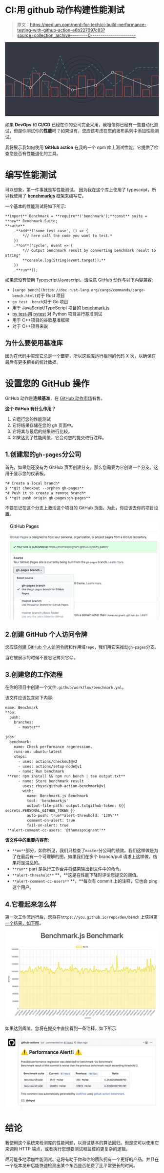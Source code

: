 # CI:用 github 动作构建性能测试

> 原文：<https://medium.com/nerd-for-tech/ci-build-performance-testing-with-github-action-e6b227097c83?source=collection_archive---------0----------------------->

![](img/06fe5eb2fb141f2185d36e678d341481.png)

如果 **DevOps** 和 **CI/CD** 已经在你的公司完全采用，我相信你已经有一些自动化测试，但是你测试你的**性能**吗？如果没有，您应该考虑在您的发布系列中添加性能测试。

我将展示我如何使用 **GitHub action** 在我的一个 npm 库上测试性能。它提供了检查您是否有性能退化的工具。

# 编写性能测试

可以想象，第一件事就是写性能测试。
因为我在这个库上使用了 typescript，所以我使用了 [**benchmarkjs**](https://benchmarkjs.com/) 框架来编写它。

一个基本的性能测试将如下所示:

```
**import** Benchmark = **require**('benchmark');**const** suite = **new** Benchmark.Suite;
**suite**
    .**add**('some test case', () => {
        *// here call the code you want to test.*
    })
    .**on**('cycle', event => {
        *// Output benchmark result by converting benchmark result to string*
        **console.log(String(event.target));**
    })
    .**run**();
```

如果您没有使用 Typescript/Javascript，请注意 GitHub 动作与以下内容兼容:

*   `[cargo bench](https://doc.rust-lang.org/cargo/commands/cargo-bench.html)`对于 Rust 项目
*   `go test -bench`对于 Go 项目
*   用于 JavaScript/TypeScript 项目的 [benchmark.js](https://benchmarkjs.com/)
*   [py test-用](https://pypi.org/project/pytest-benchmark/) [pytest](https://pypi.org/project/pytest/) 对 Python 项目进行基准测试
*   用于 C++项目的谷歌基准框架
*   对于 C++项目来说

## 为什么要使用基准库

因为在代码中实现它总是一个噩梦，所以这些库运行相同的代码 X 次，以确保在最后有更多相关的统计数据。

# 设置您的 GitHub 操作

GitHub 动作是**连续基准**，在 [GitHub 动作市场](https://github.com/marketplace/actions/continuous-benchmark)有售。

**这个 GitHub 有什么作用？**

1.  它运行您的性能测试
2.  它将结果存储在您的 gh 页面中。
3.  它将其与最后的结果进行比较。
4.  如果达到了性能阈值，它会对您的提交进行注释。

## 1.创建您的`gh-pages`分公司

首先，如果您还没有为 GitHub 页面创建分支，那么您需要为它创建一个分支。这用于显示您的仪表板。

```
*# Create a local branch*
$ **git checkout --orphan gh-pages**
*# Push it to create a remote branch*
$ **git push origin gh-pages:gh-pages**
```

不要忘记在这个分支上激活这个项目的 GitHub 页面。为此，你应该去你的项目设置。

![](img/cccf99858ef0b74c54162504754744bd.png)

## 2.创建 GitHub 个人访问令牌

您应该[创建 GitHub 个人访问令牌](https://help.github.com/en/github/authenticating-to-github/creating-a-personal-access-token-for-the-command-line)和作用域`repo`，我们用它来推动`gh-pages`分支。

当它被展示的时候不要忘记拷贝它😉。

## 3.创建您的工作流程

在你的项目中创建一个文件`.github/workflow/benchmark.yml`。

该文件应该包含如下内容:

```
name: Benchmark
**on:
  push:
    branches:
      - master**

jobs:
  benchmark:
    name: Check performance regeression.
    runs-on: ubuntu-latest
    steps:
      - uses: actions/checkout@v2
      - uses: actions/setup-node@v1
      - name: Run benchmark
 **run: npm install && npm run bench | tee output.txt**
      - name: Store benchmark result
        uses: rhysd/github-action-benchmark@v1
        with:
          name: Benchmark.js Benchmark
          tool: 'benchmarkjs'
          output-file-path: output.txtgithub-token: ${{ secrets.PERSONAL_GITHUB_TOKEN }}
          auto-push: true**alert-threshold: '130%'**
          comment-on-alert: true
          fail-on-alert: true
 **alert-comment-cc-users: '@thomaspoignant'**
```

**该文件中的重要内容有:**

*   `**on**`部分，如你所见，我们只检查了`master`分公司的绩效。我们这样做是为了在最后有一个可理解的图，如果我们在多个 branch/pull 请求上这样做，结果将是混乱的。
*   `**run**` part 是执行工作台并将结果输出到文件中的命令。
*   `**alert-threshold**` **，**这是在性能下降时评论您提交的阈值。
*   `**alert-comment-cc-users**` **，**每次有 commit 上的注释，它也会 ping 这个用户。

## 4.它看起来怎么样

第一次工作流运行后，您将在`https://you.github.io/repo/dev/bench` [上获得第一个结果，如下图](https://rhysd.github.io/github-action-benchmark/dev/bench/)。

![](img/6a871c630c14b0458cfdf7058452ba61.png)

如果达到阈值，您将在提交中直接看到一条注释，如下所示:

![](img/f352de097170e5e65d292015d9ec2b9f.png)

# 结论

我使用这个系统来检测库的性能问题，以测试基本的算法回归。但是您可以使用它来调用 HTTP 端点，或者执行您想要测试和监控的更复杂的逻辑。

尽可能多地添加性能测试。这将有助于你和你的团队拥有一个更好的产品，并且在一个版本发布后能快速检测出某个东西是否花费了比平常更长的时间。